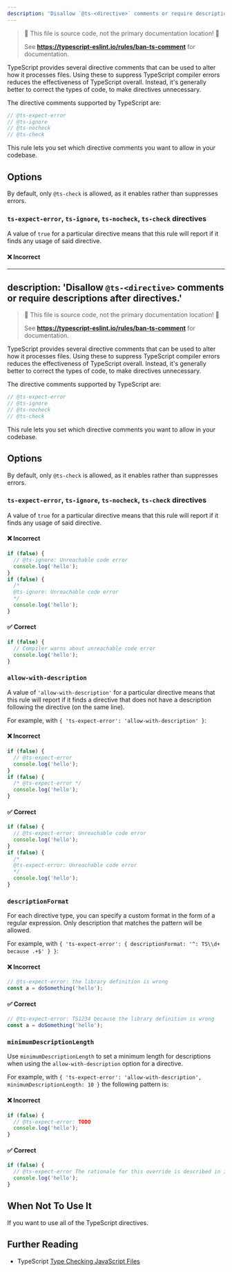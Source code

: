 ```yaml
---
description: 'Disallow `@ts-<directive>` comments or require descriptions after directives.'
---
```


> 🛑 This file is source code, not the primary documentation location! 🛑
>
> See **https://typescript-eslint.io/rules/ban-ts-comment** for documentation.

TypeScript provides several directive comments that can be used to alter how it processes files.
Using these to suppress TypeScript compiler errors reduces the effectiveness of TypeScript overall.
Instead, it's generally better to correct the types of code, to make directives unnecessary.

The directive comments supported by TypeScript are:

```ts
// @ts-expect-error
// @ts-ignore
// @ts-nocheck
// @ts-check
```

This rule lets you set which directive comments you want to allow in your codebase.

## Options

By default, only `@ts-check` is allowed, as it enables rather than suppresses errors.

### `ts-expect-error`, `ts-ignore`, `ts-nocheck`, `ts-check` directives

A value of `true` for a particular directive means that this rule will report if it finds any usage of said directive.

<!--tabs-->

#### ❌ Incorrect

---
description: 'Disallow `@ts-<directive>` comments or require descriptions after directives.'
---

> 🛑 This file is source code, not the primary documentation location! 🛑
>
> See **https://typescript-eslint.io/rules/ban-ts-comment** for documentation.

TypeScript provides several directive comments that can be used to alter how it processes files.
Using these to suppress TypeScript compiler errors reduces the effectiveness of TypeScript overall.
Instead, it's generally better to correct the types of code, to make directives unnecessary.

The directive comments supported by TypeScript are:

```ts
// @ts-expect-error
// @ts-ignore
// @ts-nocheck
// @ts-check
```

This rule lets you set which directive comments you want to allow in your codebase.

## Options

By default, only `@ts-check` is allowed, as it enables rather than suppresses errors.

### `ts-expect-error`, `ts-ignore`, `ts-nocheck`, `ts-check` directives

A value of `true` for a particular directive means that this rule will report if it finds any usage of said directive.

<!--tabs-->

#### ❌ Incorrect

```ts
if (false) {
  // @ts-ignore: Unreachable code error
  console.log('hello');
}
if (false) {
  /*
  @ts-ignore: Unreachable code error
  */
  console.log('hello');
}
```

#### ✅ Correct

```ts
if (false) {
  // Compiler warns about unreachable code error
  console.log('hello');
}
```

### `allow-with-description`

A value of `'allow-with-description'` for a particular directive means that this rule will report if it finds a directive that does not have a description following the directive (on the same line).

For example, with `{ 'ts-expect-error': 'allow-with-description' }`:

<!--tabs-->

#### ❌ Incorrect

```ts
if (false) {
  // @ts-expect-error
  console.log('hello');
}
if (false) {
  /* @ts-expect-error */
  console.log('hello');
}
```

#### ✅ Correct

```ts
if (false) {
  // @ts-expect-error: Unreachable code error
  console.log('hello');
}
if (false) {
  /*
  @ts-expect-error: Unreachable code error
  */
  console.log('hello');
}
```

### `descriptionFormat`

For each directive type, you can specify a custom format in the form of a regular expression. Only description that matches the pattern will be allowed.

For example, with `{ 'ts-expect-error': { descriptionFormat: '^: TS\\d+ because .+$' } }`:

<!--tabs-->

#### ❌ Incorrect

```ts
// @ts-expect-error: the library definition is wrong
const a = doSomething('hello');
```

#### ✅ Correct

```ts
// @ts-expect-error: TS1234 because the library definition is wrong
const a = doSomething('hello');
```

### `minimumDescriptionLength`

Use `minimumDescriptionLength` to set a minimum length for descriptions when using the `allow-with-description` option for a directive.

For example, with `{ 'ts-expect-error': 'allow-with-description', minimumDescriptionLength: 10 }` the following pattern is:

<!--tabs-->

#### ❌ Incorrect

```ts
if (false) {
  // @ts-expect-error: TODO
  console.log('hello');
}
```

#### ✅ Correct

```ts
if (false) {
  // @ts-expect-error The rationale for this override is described in issue #1337 on GitLab
  console.log('hello');
}
```

## When Not To Use It

If you want to use all of the TypeScript directives.

## Further Reading

- TypeScript [Type Checking JavaScript Files](https://www.typescriptlang.org/docs/handbook/type-checking-javascript-files.html)
